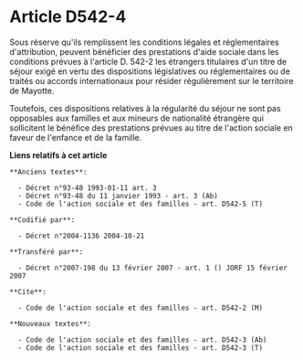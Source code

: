 # Article D542-4

Sous réserve qu'ils remplissent les conditions légales et réglementaires d'attribution, peuvent bénéficier des prestations
d'aide sociale dans les conditions prévues à l'article D. 542-2 les étrangers titulaires d'un titre de séjour exigé en vertu
des dispositions législatives ou réglementaires ou de traités ou accords internationaux pour résider régulièrement sur le
territoire de Mayotte.

Toutefois, ces dispositions relatives à la régularité du séjour ne sont pas opposables aux familles et aux mineurs de
nationalité étrangère qui sollicitent le bénéfice des prestations prévues au titre de l'action sociale en faveur de l'enfance
et de la famille.

**Liens relatifs à cet article**

	**Anciens textes**:

	  - Décret n°93-48 1993-01-11 art. 3
	  - Décret n°93-48 du 11 janvier 1993 - art. 3 (Ab)
	  - Code de l'action sociale et des familles - art. D542-5 (T)

	**Codifié par**:

	  - Décret n°2004-1136 2004-10-21

	**Transféré par**:

	  - Décret n°2007-198 du 13 février 2007 - art. 1 () JORF 15 février 2007

	**Cite**:

	  - Code de l'action sociale et des familles - art. D542-2 (M)

	**Nouveaux textes**:

	  - Code de l'action sociale et des familles - art. D542-3 (Ab)
	  - Code de l'action sociale et des familles - art. D542-3 (T)
